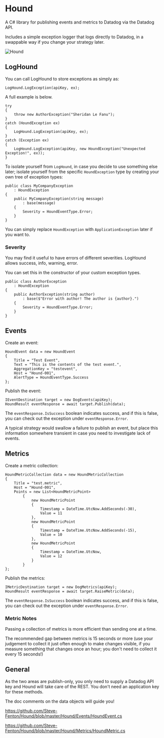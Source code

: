 # Hound

A C# library for publishing events and metrics to Datadog via the Datadog API.

Includes a simple exception logger that logs directly to Datadog, in a swappable way if you change your strategy later.

![Hound](https://raw.githubusercontent.com/Steve-Fenton/Hound/master/Hound/hound.png)

## LogHound

You can call LogHound to store exceptions as simply as:

    LogHound.LogException(apiKey, ex);

A full example is below.

    try
    {
        throw new AuthorException("Sheridan Le Fanu");
    }
    catch (HoundException ex)
    {
        LogHound.LogException(apiKey, ex);
    }
    catch (Exception ex)
    {
        LogHound.LogException(apiKey, new HoundException("Unexpected Exception!", ex));
    }

To isolate yourself from ```LogHound```, in case you decide to use something else later; isolate yourself from the specific ```HoundException``` type by creating your own tree of exception types:

    public class MyCompanyException
        : HoundException
    {
        public MyCompanyException(string message)
            : base(message)
        {
            Severity = HoundEventType.Error;
        }
    }

You can simply replace ```HoundException``` with ```ApplicationException``` later if you want to.

### Severity

You may find it useful to have errors of different severities. LogHound allows success, info, warning, error.

You can set this in the constructor of your custom exception types.

    public class AuthorException
        : HoundException
    {
        public AuthorException(string author)
            : base($"Error with author! The author is {author}.")
        {
            Severity = HoundEventType.Error;
        }
    }

## Events

Create an event:

    HoundEvent data = new HoundEvent
    {
        Title = "Test Event",
        Text = "This is the contents of the test event.",
        AggregationKey = "testevent",
        Host = "Hound-001",
        AlertType = HoundEventType.Success
    };

Publish the event:

    IEventDestination target = new DogEvents(apiKey);
    HoundResult eventResponse = await target.Publish(data);

The ```eventResponse.IsSuccess``` boolean indicates success, and if this is false, you can check out the exception under ```eventResponse.Error```.

A typical strategy would swallow a failure to publish an event, but place this information somewhere transient in case you need to investigate lack of events.

## Metrics

Create a metric collection:

    HoundMetricCollection data = new HoundMetricCollection
    {
        Title = "test.metric",
        Host = "Hound-001",
        Points = new List<HoundMetricPoint>
            {
                new HoundMetricPoint
                {
                    Timestamp = DateTime.UtcNow.AddSeconds(-30),
                    Value = 11
                },
                new HoundMetricPoint
                {
                    Timestamp = DateTime.UtcNow.AddSeconds(-15),
                    Value = 10
                },
                new HoundMetricPoint
                {
                    Timestamp = DateTime.UtcNow,
                    Value = 12
                }
            }
    };

Publish the metrics:

    IMetricDestination target = new DogMetrics(apiKey);
    HoundResult eventResponse = await target.RaiseMetric(data);

The ```eventResponse.IsSuccess``` boolean indicates success, and if this is false, you can check out the exception under ```eventResponse.Error```.

### Metric Notes

Passing a collection of metrics is more efficient than sending one at a time.

The recommended gap between metrics is 15 seconds or more (use your judgement to collect it just often enough to make changes visible, if you measure something that changes once an hour; you don't need to collect it every 15 seconds!)

## General

As the two areas are publish-only, you only need to supply a Datadog API key and Hound will take care of the REST. You don't need an application key for these methods.

The doc comments on the data objects will guide you!

https://github.com/Steve-Fenton/Hound/blob/master/Hound/Events/HoundEvent.cs

https://github.com/Steve-Fenton/Hound/blob/master/Hound/Metrics/HoundMetric.cs
